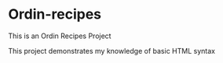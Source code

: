 # Ordin-recipes

This is an Ordin Recipes Project

This project demonstrates my knowledge of basic HTML syntax